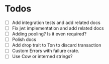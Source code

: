 # Todos

- [ ] Add integration tests and add related docs
- [ ] Fix jwt implementation and add related docs
- [ ] Adding pooling? Is it even required?
- [ ] Polish docs
- [ ] Add drop trait to Txn to discard transaction
- [ ] Custom Errors with failure crate.
- [ ] Use Cow or interned strings?

